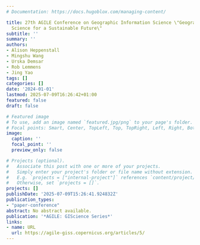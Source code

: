 ```yaml
---
# Documentation: https://docs.hugoblox.com/managing-content/

title: 27th AGILE Conference on Geographic Information Science \"Geographic Information
  Science for a Sustainable Future\"
subtitle: ''
summary: ''
authors:
- Alison Heppenstall
- Mingshu Wang
- Urska Demsar
- Rob Lemmens
- Jing Yao
tags: []
categories: []
date: '2024-01-01'
lastmod: 2025-07-09T16:26:42+01:00
featured: false
draft: false

# Featured image
# To use, add an image named `featured.jpg/png` to your page's folder.
# Focal points: Smart, Center, TopLeft, Top, TopRight, Left, Right, BottomLeft, Bottom, BottomRight.
image:
  caption: ''
  focal_point: ''
  preview_only: false

# Projects (optional).
#   Associate this post with one or more of your projects.
#   Simply enter your project's folder or file name without extension.
#   E.g. `projects = ["internal-project"]` references `content/project/deep-learning/index.md`.
#   Otherwise, set `projects = []`.
projects: []
publishDate: '2025-07-09T15:26:41.924832Z'
publication_types:
- "paper-conference"
abstract: No abstract available.
publication: '*AGILE: GIScience Series*'
links:
- name: URL
  url: https://agile-giss.copernicus.org/articles/5/
---
```

